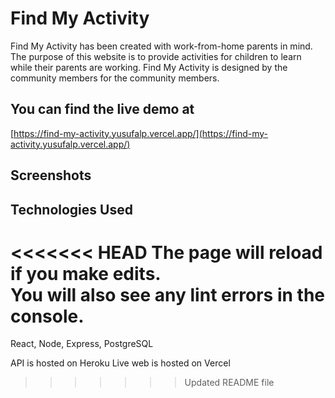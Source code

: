 # Find My Activity

Find My Activity has been created with work-from-home parents in mind. The purpose of this website is to provide activities for children to learn while their parents are working. Find My Activity is designed by the community members for the community members.

## You can find the live demo at

[https://find-my-activity.yusufalp.vercel.app/](https://find-my-activity.yusufalp.vercel.app/)

## Screenshots

## Technologies Used

<<<<<<< HEAD
The page will reload if you make edits.<br />
You will also see any lint errors in the console.
=======
React, Node, Express, PostgreSQL

API is hosted on Heroku
Live web is hosted on Vercel




>>>>>>> Updated README file
